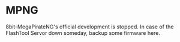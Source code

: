 # MPNG
8bit-MegaPirateNG's official development is stopped. 
In case of the FlashTool Servor down someday, backup some firmware here.
